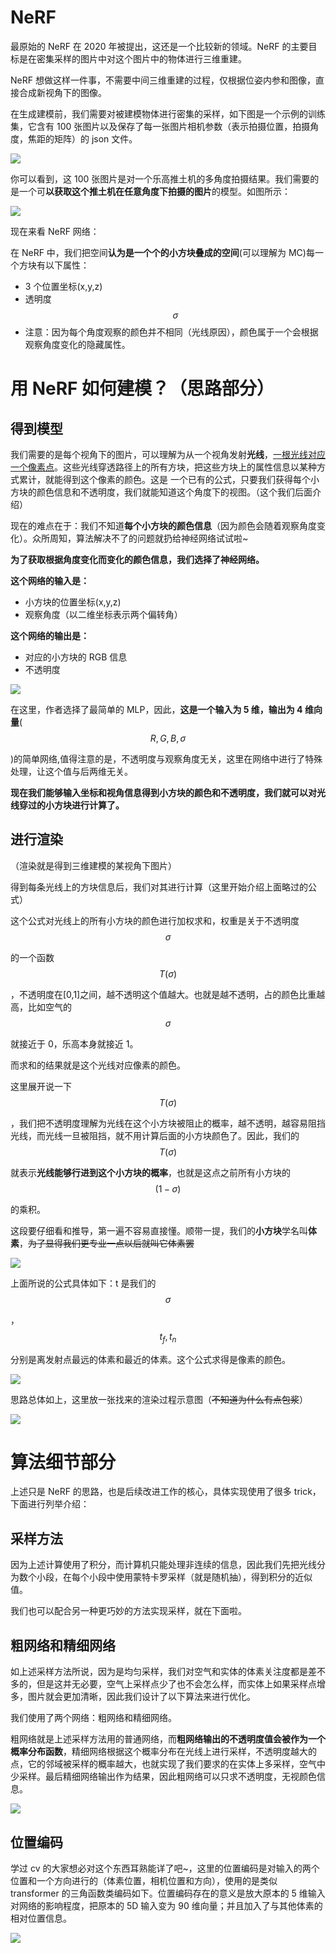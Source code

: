 # NeRF

最原始的 NeRF 在 2020 年被提出，这还是一个比较新的领域。NeRF 的主要目标是在密集采样的图片中对这个图片中的物体进行三维重建。

NeRF 想做这样一件事，不需要中间三维重建的过程，仅根据位姿内参和图像，直接合成新视角下的图像。

在生成建模前，我们需要对被建模物体进行密集的采样，如下图是一个示例的训练集，它含有 100 张图片以及保存了每一张图片相机参数（表示拍摄位置，拍摄角度，焦距的矩阵）的 json 文件。

![](https://hdu-cs-wiki.oss-cn-hangzhou.aliyuncs.com/boxcn6jg09V944MU1sBsstmdaib.png)

你可以看到，这 100 张图片是对一个乐高推土机的多角度拍摄结果。我们需要的是一个可<strong>以获取这个推土机在任意角度下拍摄的图片</strong>的模型。如图所示：

![](https://hdu-cs-wiki.oss-cn-hangzhou.aliyuncs.com/boxcnLEEyuUWOwiJOePhmmsAakd.gif)

现在来看 NeRF 网络：

在 NeRF 中，我们把空间<strong>认为是一个个的小方块叠成的空间</strong>(可以理解为 MC)每一个方块有以下属性：

- 3 个位置坐标(x,y,z)
- 透明度
  $$
  \sigma
  $$
- 注意：因为每个角度观察的颜色并不相同（光线原因），颜色属于一个会根据观察角度变化的隐藏属性。

# 用 NeRF 如何建模？（思路部分）

## 得到模型

我们需要的是每个视角下的图片，可以理解为从一个视角发射<strong>光线</strong>，<u>一根光线对应一个像素点</u>。这些光线穿透路径上的所有方块，把这些方块上的属性信息以某种方式累计，就能得到这个像素的颜色。这是 一个已有的公式，只要我们获得每个小方块的颜色信息和不透明度，我们就能知道这个角度下的视图。（这个我们后面介绍）

现在的难点在于：我们不知道<strong>每个小方块的颜色信息</strong>（因为颜色会随着观察角度变化）。众所周知，算法解决不了的问题就扔给神经网络试试啦~

<strong>为了获取根据角度变化而变化的颜色信息，我们选择了神经网络。</strong>

<strong>这个网络的输入是：</strong>

- 小方块的位置坐标(x,y,z)
- 观察角度（以二维坐标表示两个偏转角）

<strong>这个网络的输出是：</strong>

- 对应的小方块的 RGB 信息
- 不透明度

![](https://hdu-cs-wiki.oss-cn-hangzhou.aliyuncs.com/boxcni4q9Cp8G7H9HjKMrfImcZe.jpg)

在这里，作者选择了最简单的 MLP，因此，<strong>这是一个输入为 5 维，输出为 4 维向量</strong>(
$$
R,G,B,\sigma
$$

)的简单网络,值得注意的是，不透明度与观察角度无关，这里在网络中进行了特殊处理，让这个值与后两维无关。

<strong>现在我们能够输入坐标和视角信息得到小方块的颜色和不透明度，我们就可以对光线穿过的小方块进行计算了。</strong>

## 进行渲染

（渲染就是得到三维建模的某视角下图片）

得到每条光线上的方块信息后，我们对其进行计算（这里开始介绍上面略过的公式）

这个公式对光线上的所有小方块的颜色进行加权求和，权重是关于不透明度
$$
\sigma
$$

的一个函数
$$
T(\sigma)
$$

，不透明度在[0,1]之间，越不透明这个值越大。也就是越不透明，占的颜色比重越高，比如空气的
$$
\sigma
$$

就接近于 0，乐高本身就接近 1。

而求和的结果就是这个光线对应像素的颜色。

这里展开说一下
$$
T(\sigma)
$$

，我们把不透明度理解为光线在这个小方块被阻止的概率，越不透明，越容易阻挡光线，而光线一旦被阻挡，就不用计算后面的小方块颜色了。因此，我们的
$$
T(\sigma)
$$

就表示<strong>光线能够行进到这个小方块的概率</strong>，也就是这点之前所有小方块的
$$
(1-\sigma)
$$

的乘积。

这段要仔细看和推导，第一遍不容易直接懂。顺带一提，我们的<strong>小方块</strong>学名叫<strong>体素</strong>，<del>为了显得我们更专业一点以后就叫它体素罢</del>

![](https://hdu-cs-wiki.oss-cn-hangzhou.aliyuncs.com/boxcnnwHy3Hlhbu2bOsi6r2BYJe.png)

上面所说的公式具体如下：t 是我们的
$$
\sigma
$$

，
$$
t_f,t_n
$$

分别是离发射点最远的体素和最近的体素。这个公式求得是像素的颜色。

![](https://hdu-cs-wiki.oss-cn-hangzhou.aliyuncs.com/boxcnDWBUOJucS2YdT7MlKBAq8g.png)

思路总体如上，这里放一张找来的渲染过程示意图（<del>不知道为什么有点包浆</del>）

![](https://hdu-cs-wiki.oss-cn-hangzhou.aliyuncs.com/boxcnfH30VDvbSdzahs5lRuirUd.gif)

# 算法细节部分

上述只是 NeRF 的思路，也是后续改进工作的核心，具体实现使用了很多 trick，下面进行列举介绍：

## 采样方法

因为上述计算使用了积分，而计算机只能处理非连续的信息，因此我们先把光线分为数个小段，在每个小段中使用蒙特卡罗采样（就是随机抽），得到积分的近似值。

我们也可以配合另一种更巧妙的方法实现采样，就在下面啦。

## 粗网络和精细网络

如上述采样方法所说，因为是均匀采样，我们对空气和实体的体素关注度都是差不多的，但是这并无必要，空气上采样点少了也不会怎么样，而实体上如果采样点增多，图片就会更加清晰，因此我们设计了以下算法来进行优化。

我们使用了两个网络：粗网络和精细网络。

粗网络就是上述采样方法用的普通网络，而<strong>粗网络输出的不透明度值会被作为一个概率分布函数</strong>，精细网络根据这个概率分布在光线上进行采样，不透明度越大的点，它的邻域被采样的概率越大，也就实现了我们要求的在实体上多采样，空气中少采样。最后精细网络输出作为结果，因此粗网络可以只求不透明度，无视颜色信息。

![](https://hdu-cs-wiki.oss-cn-hangzhou.aliyuncs.com/boxcnwl72wntQgYMFvRPTWY5fPf.png)

## 位置编码

学过 cv 的大家想必对这个东西耳熟能详了吧~，这里的位置编码是对输入的两个位置和一个方向进行的（体素位置，相机位置和方向），使用的是类似 transformer 的三角函数类编码如下。位置编码存在的意义是放大原本的 5 维输入对网络的影响程度，把原本的 5D 输入变为 90 维向量；并且加入了与其他体素的相对位置信息。

![](https://hdu-cs-wiki.oss-cn-hangzhou.aliyuncs.com/boxcnliAj5mb0Afz0TOMwrwytmh.png)
